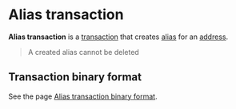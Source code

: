 # Alias transaction

**Alias transaction** is a [transaction](/blockchain/transaction.md) that creates [alias](/blockchain/alias.md) for an [address](/blockchain/address.md).

> A created alias cannot be deleted

## Transaction binary format

See the page [Alias transaction binary format](/blockchain/binary-format/transaction-binary-format/alias-transaction-binary-format.md).

